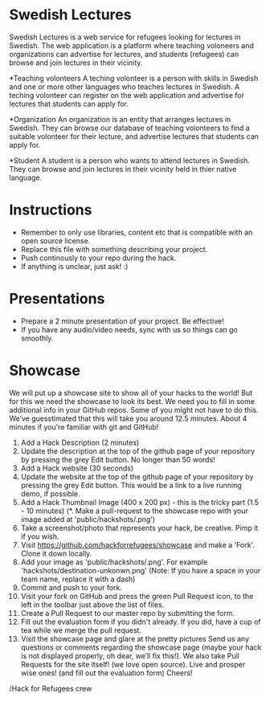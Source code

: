 # Swedish Lectures
Swedish Lectures is a web service for refugees looking for lectures in Swedish. The web application is a platform where teaching voloneers and organizations can advertise for lectures, and students (refugees) can browse and join lectures in their vicinity.

*Teaching volonteers
A teching volonteer is a person with skills in Swedish and one or more other languages who teaches lectures in Swedish. A teching volonteer can register on the web application and advertise for lectures that students can apply for.

*Organization
An organization is an entity that arranges lectures in Swedish. They can browse our database of teaching volonteers to find a suitable volonteer for their lecture, and advertise lectures that students can apply for.

*Student
A student is a person who wants to attend lectures in Swedish. They can browse and join lectures in their vicinity held in thier native language.

# Instructions
* Remember to only use libraries, content etc that is compatible with an open source license.
* Replace this file with something describing your project.
* Push continously to your repo during the hack.
* If anything is unclear, just ask! :)

# Presentations
* Prepare a 2 minute presentation of your project. Be effective!
* If you have any audio/video needs, sync with us so things can go smoothly.

# Showcase
We will put up a showcase site to show all of your hacks to the world!  But for this we need the showcase to look its best. We need you to fill in some additional info in your GitHub repos. Some of you might not have to do this. We’ve guesstimated that this will take you around 12.5 minutes. About 4 minutes if you're familiar with git and GitHub!

1. Add a Hack Description (2 minutes)
  1. Update the description at the top of the github page of your repository by pressing the grey Edit button. No longer than 50 words!
2. Add a Hack website (30 seconds)
  1. Update the website at the top of the github page of your repository by pressing the grey Edit button. This would be a link to a live running demo, if possible.
3. Add a Hack Thumbnail Image (400 x 200 px) - this is the tricky part (1.5 - 10 minutes)
  (*. Make a pull-request to the showcase repo with your image added at 'public/hackshots/<team-name>.png')
  1. Take a screenshot/photo that represents your hack, be creative. Pimp it if you wish.
  2. Visit https://github.com/hackforrefugees/showcase and make a 'Fork'. Clone it down locally.
  3. Add your image as 'public/hackshots/<team-name>.png'. For example 'hackshots/destination-unkonwn.png' (Note: If you have a space in your team name, replace it with a dash)
  4. Commit and push to your fork.
  5. Visit your fork on GitHub and press the green Pull Request icon, to the left in the toolbar just above the list of files.
  6. Create a Pull Request to our master repo by submitting the form.
  7. Fill out the evaluation form if you didn't already. If you did, have a cup of tea while we merge the pull request.
  8. Visit the showcase page and glare at the pretty pictures
Send us any questions or comments regarding the showcase page (maybe your hack is not displayed properly, oh dear, we’ll fix this!). We also take Pull Requests for the site itself! (we love open source).
Live and prosper wise ones! (and fill out the evaluation form)
Cheers!

/Hack for Refugees crew